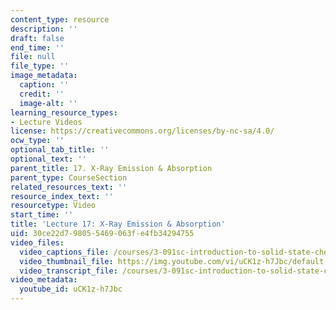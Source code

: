 ```yaml
---
content_type: resource
description: ''
draft: false
end_time: ''
file: null
file_type: ''
image_metadata:
  caption: ''
  credit: ''
  image-alt: ''
learning_resource_types:
- Lecture Videos
license: https://creativecommons.org/licenses/by-nc-sa/4.0/
ocw_type: ''
optional_tab_title: ''
optional_text: ''
parent_title: 17. X-Ray Emission & Absorption
parent_type: CourseSection
related_resources_text: ''
resource_index_text: ''
resourcetype: Video
start_time: ''
title: 'Lecture 17: X-Ray Emission & Absorption'
uid: 30ce22d7-9805-5469-063f-e4fb34294755
video_files:
  video_captions_file: /courses/3-091sc-introduction-to-solid-state-chemistry-fall-2010/8c0cfffd1e0b5b359842786654640c0c_uCK1z-h7Jbc.vtt
  video_thumbnail_file: https://img.youtube.com/vi/uCK1z-h7Jbc/default.jpg
  video_transcript_file: /courses/3-091sc-introduction-to-solid-state-chemistry-fall-2010/bf563f71a0c063e845b89156e6f03d0e_uCK1z-h7Jbc.pdf
video_metadata:
  youtube_id: uCK1z-h7Jbc
---
```

